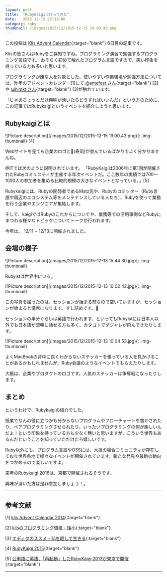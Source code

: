 ```yaml
---
layout: post
title:  "Rubykaigiに行ってきた"
date:   2015-12-15 22:18:00
category: ruby
thumbnail: /images/2015/12/2015-12-15 19.00.43.png
---
```


この投稿は
[Klis Advent Calendar](http://www.adventar.org/calendars/1005){:target="blank"}
6日目の記事です。

Klisの皆さんはRubyをご存知ですね。プログラミング演習で勉強するプログラミング言語です。
おそらく初めて触れたプログラム言語ですので、悪い印象を持っている方も多いと思います。

プログラミングが嫌な人を対象とした、使いやすい作業環境や勉強方法については、昨年のアドベントカレンダー[1]にて
[@antefest さん](https://twitter.com/antefest){:target="blank"}
[2]や
[@himkt さん](https://twitter.com/himkt){:target="blank"}
[3]が触れています。

「じゃあちょっとだけ興味が湧いたらどうすればいいんだ」という方のために、この記事ではRubykaigiというイベントを紹介しようと思います。

## Rubykaigiとは

![Picture description](/images/2015/12/2015-12-15 19.00.43.png){: .img-thumbnail}
[4]

Webサイトを見ても企業のロゴと🍣(寿司)が並んでいるばかりでよく分かりませんね。

@ITでは次のように説明されています。
「RubyKaigiは2006年に第1回が開催されたRubyコミュニティが主催する年次イベントだ。ここ数年の実績では700～1000人の参加者を集める比較的規模の大きなイベントとなっている。」[5]

Rubykaigiには、Rubyの開発者であるMatz氏や、Rubyのコミッター（Ruby言語や周辺のエコシステム等をメンテナンスしている人たち）、Rubyを使って業務を行う企業やエンジニアが集結します。

そして、kaigiではRubyのこれからについてや、業務等での活用事例などRubyにまつわる様々なトピックについてトークが行われます。

今年は、 12/11 ~ 12/13に開催されました。

## 会場の様子

![Picture description](/images/2015/12/2015-12-13 15 44 30.jpg){: .img-thumbnail}

Rubyistは世界中にいる。

![Picture description](/images/2015/12/2015-12-13 10 02 42.jpg){: .img-thumbnail}

この写真を撮ったのは、セッションが始まる前なので空いていますが、セッションが始まると満席になります。すし詰めです。🍣

セッションの半分ぐらいは英語で行われます、といってもRubyistには日本人以外でも日本語が流暢に話せる方も多く、カタコトでダジャレが飛んできたりします。

![Picture description](/images/2015/12/2015-12-13 10 04 53.jpg){: .img-thumbnail}

よくMacBookの背中に良くわからないステッカーを張っている人を見かけることがあるかもしれませんが、Ruby会議のようなイベントでもらえたりします。

大抵は、企業やプロダクトのロゴです。人気のステッカーは争奪戦になったりします。

## まとめ
というわけで、Rubykaigiの紹介でした。

授業でなんの役に立つかも分からないプログラムやフローチャートを書かされたり、ペアプログラミングさせられたり、いったいプログラミングの何が楽しいんだよ！という印象を持っている方も少なく無いと思いますが、こういう世界もあるんだということを知っていただけたら嬉しいです。

Ruby以外にも、プログラム言語やOSSには、大抵の場合コミュニティが存在しており世界各地で様々なイベントが開催されています。新たな発見や最新の動向をつかめるので楽しいですよ。

来年のRubykaigi 2016は、京都で開催されるそうです。

興味が湧いた方は是非参加しましょう！。

---

## 参考文献

[1] [klis Advent Calendar 2014](http://www.adventar.org/calendars/704){:target="blank"}

[2] [klisのプログラミング環境 - 矮小](http://yousack.hateblo.jp/entry/2014/12/21/020116){:target="blank"}

[3] [エディタのススメ - 恥を晒して生きる](http://h1mkt.hateblo.jp/entry/2014/12/21/121910){:target="blank"}

[4] [RubyKaigi 2015](http://rubykaigi.org/2015){:target="blank"}

[5] [公用語に英語、「再起動」したRubyKaigi 2013が東京で開催](http://www.atmarkit.co.jp/ait/articles/1306/03/news057.html){:target="blank"}

---
